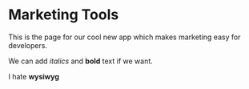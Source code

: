 # Marketing Tools
This is the page for our cool new app which makes marketing easy for developers.  

We can add *italics* and **bold** text if we want.

I hate **wysiwyg**
